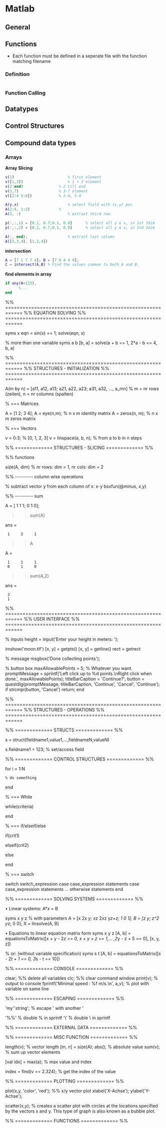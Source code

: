 
# Matlab


## General

## Functions
- Each function must be defined in a seperate file with the function matching filename


### Definition
```matlab

```

### Function Calling



## Datatypes

## Control Structures

## Compound data types

### Arrays
**Array Slicing**

```matlab
v(1)						% first element
v([1,3])					% 1 + 3 element
v(2:end)				% 2 till end
v(3,7)					% 3-7 element
v([2:4 5:8])			% 2-4, 5-8

A(y,x)						% select field with (x,y) pos
A(2:4, 1:2)				%
A(3, :)						% extract third row

p(:,:,1) = [0.2, 0.7;0.1, 0.9]		% select all y & x, in 1st 3dim
p(:,:,2) = [0.2, 0.7;0.1, 0.9]		% select all y & x, in 2nd 3dim

A(:, end);					% extract last column
A([2,3,4], [1,2,4])
```


**intersection**
```matlab
A = [7 1 7 7 4]; B = [7 0 4 4 0];
C = intersect(A,B) % Find the values common to both A and B.

```
**find elements in array**
```matlab
if any(A<123),
      %...
end
```

%% ============================================================
%%  	EQUATION SOLVING
%% ============================================================


syms x
eqn = sin(x) == 1;
solve(eqn, x)

% more than one variable
syms a b
[b, a] = solve(a + b == 1, 2*a - b == 4, b, a)


%% ============================================================
%%  	STRUCTURES - INITIALIZATION
%% ============================================================

A(m by n) = [a11, a12, a13; a21, a22, a23; a31, a32, ..., a_mn]    % m = nr rows (zeilen), n = nr columns (spalten)

% === Matrices

A = [1 2; 3 4];
A = eye(n,m);			% n x m identity matrix
A = zeros(n, m);		% n x m zeros matrix

% === Vectors

v = 0:3;							% [0, 1, 2, 3]
v = linspace(a, b, n);		% from a to b in n steps

%% =============  STRUCTURES - SLICING  ============= %%


%% functions

size(A, dim)  % nr rows: dim = 1, nr cols: dim = 2


%% ---------  column wise operations


% subtract vector y from each column of x: x-y
bsxfun(@minus, x,y)


%% ---------  sum

A = [ 1 1 1; 0 1 0]; 
>> sum(A)

ans =

     1     2     1

>> A

A =

     1     1     1
     0     1     0

>> sum(A,2)

ans =

     3
     1

	 
%% ============================================================
%%  	USER INTERFACE
%% ============================================================
	
% inputs
height = input('Enter your height in meters: ');

imshow('moon.tif')
[x, y] = getpts()
[x, y] = getline()
rect = getrect

% message
msgbox('Done collecting points');

% button box
maxAllowablePoints = 5; % Whatever you want.
promptMessage = sprintf('Left click up to %d points.\nRight click when done.', maxAllowablePoints);
titleBarCaption = 'Continue?';
button = questdlg(promptMessage, titleBarCaption, 'Continue', 'Cancel', 'Continue');
if strcmpi(button, 'Cancel')
	return;
end
	
%% ============================================================
%%  	STRUCTURES - OPERATIONS
%% ============================================================	





%% =============  STRUCTS  ============= %%


s = struct(fieldname1,value1,...,fieldnameN,valueN)


s.fieldname1 = 123;		% set/access field

%% =============  CONTROL STRUCTURES  ============= %%

for i = 1:N

	% do something
	
end

% === While

while(criteria)

end

% === if/elseif/else

if(crit1)

elseif(crit2)

else

end

% === switch

switch switch_expression
   case case_expression
      statements
   case case_expression
      statements
    ...
   otherwise
      statements
end

%% =============  SOLVING SYSTEMS  ============= %%

• Linear systems: A*x = B

syms x y z  % with parameters
A = [x 2*x y; x*z 2*x*z y*z+z; 1 0 1];
B = [z y; z^2 y*z; 0 0];
X = linsolve(A, B)



• Equations to linear equation matrix form
syms x y z
[A, b] = equationsToMatrix([x + y - 2*z == 0, x + y + z == 1,... ,2*y - z + 5 == 0], [x, y, z])

% or: (without variable specification)
syms s t
[A, b] = equationsToMatrix([s - 2*t + 1 == 0, 3*s - t == 10])


%% =============  CONSOLE  ============= %%


clear;		%% delete all variables
clc;		     %% clear command window
print(v);	% output to console
fprintf('Minimal speed : %f m/s.\n', a_v);		% plot with variable on same line

%% =============  ESCAPING  ============= %%


'my''string';			% escape ' with another '

'%%'					% double % in sprintf
'\\'						% double \ in sprintf



%% =============  EXTERNAL DATA ============= %%



%% =============  MISC FUNCTION  ============= %%

length(v);			% vector length
[m, n] = size(A);
abs();				% absolute value
sum(v);			% sum up vector elements


[val idx] = max(a);		% max value and index


index = find(v == 2.324);		% get the index of the value

%% =============  PLOTTING  ============= %%


plot(x,y, 'color', 'red');							%% x/y vector plot
xlabel('X-Achse');
ylabel('Y-Achse');

scatter(x,y);		% creates a scatter plot with circles at the locations specified by the vectors x and y. This type of graph is also known as a bubble plot.



%% =============  FUNCTIONS  ============= %%